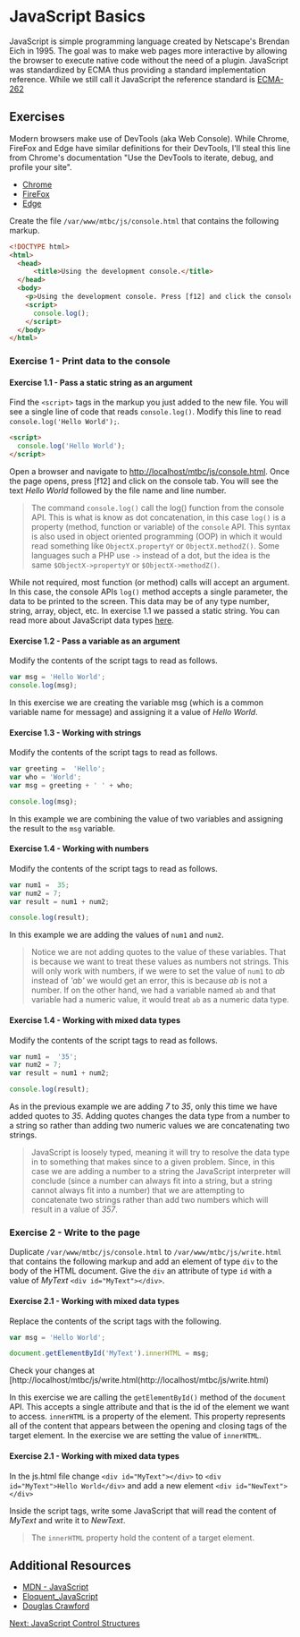 # JavaScript Basics
JavaScript is simple programming language created by Netscape's Brendan Eich in 1995. The goal was to make web pages more interactive by allowing the browser to execute native code without the need of a plugin. JavaScript was standardized by ECMA  thus providing a standard implementation reference. While we still call it JavaScript the reference standard is [ECMA-262](https://www.ecma-international.org/publications/standards/Ecma-262.htm)

## Exercises
Modern browsers make use of DevTools (aka Web Console). While Chrome, FireFox and Edge have similar definitions for their DevTools, I'll steal this line from Chrome's documentation "Use the DevTools to iterate, debug, and profile your site".

* [Chrome](https://developers.google.com/web/tools/chrome-devtools/console/)
* [FireFox](https://developer.mozilla.org/en-US/docs/Tools/Web_Console)
* [Edge](https://docs.microsoft.com/en-us/microsoft-edge/f12-devtools-guide/console)

Create the file ```/var/www/mtbc/js/console.html``` that contains the following markup.

```html
<!DOCTYPE html>
<html>
  <head>
      <title>Using the development console.</title>
  </head>
  <body>
    <p>Using the development console. Press [f12] and click the console tab.</p>
    <script>
      console.log();
    </script>
  </body>
</html>
```

### Exercise 1 - Print data to the console

#### Exercise 1.1 - Pass a static string as an argument
Find the ```<script>``` tags in the markup you just added to the new file. You will see a single line of code that reads ```console.log()```. Modify this line to read ```console.log('Hello World');```. 

```html
<script>
  console.log('Hello World');
</script>
```
Open a browser and navigate to [http://localhost/mtbc/js/console.html](http://localhost/mtbc/js/console.html). Once the page opens, press [f12] and click on the console tab. You will see the text _Hello World_ followed by the file name and line number.

> The command ```console.log()``` call the log() function from the console API. This is what is know as dot concatenation, in this case ```log()``` is a property (method, function or variable) of the ```console``` API. This syntax is also used in object oriented programming (OOP) in which it would read something like ```ObjectX.propertyY``` or  ```ObjectX.methodZ()```. Some languages such a PHP use ```->``` instead of a dot, but the idea is the same ```$ObjectX->propertyY``` or ```$ObjectX->methodZ()```.

While not required, most function (or method) calls will accept an argument. In this case, the console APIs ```log()``` method accepts a single parameter, the data to be printed to the screen. This data may be of any type number, string, array, object, etc. In exercise 1.1 we passed a static string. You can read more about JavaScript data types [here](https://developer.mozilla.org/en-US/docs/Web/JavaScript/Data_structures).

#### Exercise 1.2 - Pass a variable as an argument
Modify the contents of the script tags to read as follows.

```js
var msg = 'Hello World';
console.log(msg);
```

In this exercise we are creating the variable msg (which is a common variable name for message) and assigning it a value of _Hello World_.

#### Exercise 1.3 - Working with strings
Modify the contents of the script tags to read as follows.

```js
var greeting =  'Hello';
var who = 'World';
var msg = greeting + ' ' + who;

console.log(msg);
```

In this example we are combining the value of two variables and assigning the result to the ```msg``` variable.

#### Exercise 1.4 - Working with numbers
Modify the contents of the script tags to read as follows.

```js
var num1 =  35;
var num2 = 7;
var result = num1 + num2;

console.log(result);
```

In this example we are adding the values of ```num1``` and ```num2```.

>Notice we are not adding quotes to the value of these variables. That is because we want to treat these values as numbers not strings. This will only work with numbers, if we were to set the value of ```num1``` to _ab_ instead of _'ab'_ we would get an error, this is because _ab_ is not a number. If on the other hand, we had a variable named ```ab``` and that variable had a numeric value, it would treat ```ab``` as a numeric data type.

#### Exercise 1.4 - Working with mixed data types
Modify the contents of the script tags to read as follows.

```js
var num1 =  '35';
var num2 = 7;
var result = num1 + num2;

console.log(result);
```

As in the previous example we are adding _7_ to _35_, only this time we have added quotes to _35_. Adding quotes changes the data type from a number to a string so rather than adding two numeric values we are concatenating two strings.

> JavaScript is loosely typed, meaning it will try to resolve the data type in to something that makes since to a given problem. Since, in this case we are adding a number to a string the JavaScript interpreter will conclude (since a number can always fit into a string, but a string cannot always fit into a number) that we are attempting to concatenate two strings rather than add two numbers which will result in a value of _357_.

### Exercise 2 - Write to the page
Duplicate ```/var/www/mtbc/js/console.html``` to ```/var/www/mtbc/js/write.html``` that contains the following markup and add an element of type ```div``` to the body of the HTML document. Give the ```div``` an attribute of type ```id``` with a value of _MyText_ ```<div id="MyText"></div>```.

#### Exercise 2.1 - Working with mixed data types
Replace the contents of the script tags with the following.

```js
var msg = 'Hello World';

document.getElementById('MyText').innerHTML = msg;
```
Check your changes at [http://localhost/mtbc/js/write.html(http://localhost/mtbc/js/write.html)

In this exercise we are calling the ```getElementById()``` method of the ```document``` API. This accepts a single attribute and that is the id of the element we want to access. ```innerHTML``` is a property of the element. This property represents all of the content that appears between the opening and closing tags of the target element. In the exercise we are setting the value of ```innerHTML```.

#### Exercise 2.1 - Working with mixed data types
In the js.html file change ```<div id="MyText"></div>``` to ```<div id="MyText">Hello World</div>``` and add a new element ```<div id="NewText"></div>```

Inside the script tags, write some JavaScript that will read the content of _MyText_ and write it to _NewText_.

> The ```innerHTML``` property hold the content of a target element.

## Additional Resources
* [MDN - JavaScript](https://developer.mozilla.org/en-US/docs/Web/JavaScript)
* [Eloquent_JavaScript](http://eloquentjavascript.net/Eloquent_JavaScript.pdf)
* [Douglas Crawford](http://javascript.crockford.com/)

[Next: JavaScript Control Structures](02-JSControlStructures.md)
